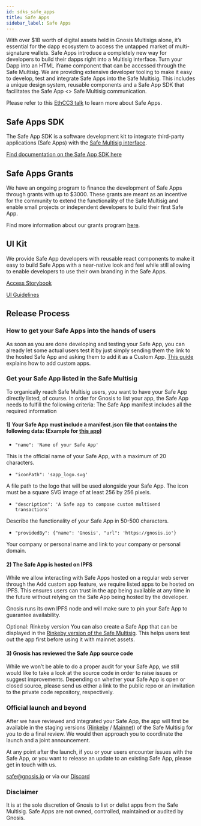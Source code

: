 ```yaml
---
id: sdks_safe_apps
title: Safe Apps
sidebar_label: Safe Apps
---
```


With over $1B worth of digital assets held in Gnosis Multisigs alone, it’s essential for the dapp ecosystem to access the untapped market of multi-signature wallets. Safe Apps introduce a completely new way for developers to build their dapps right into a Multisig interface. Turn your Dapp into an HTML iframe component that can be accessed through the Safe Multisig. We are providing extensive developer tooling to make it easy to develop, test and integrate Safe Apps into the Safe Multisig. This includes a unique design system, reusable components and a Safe App SDK that facilitates the Safe App <> Safe Multisig communication.

Please refer to this [EthCC3 talk](https://www.youtube.com/watch?v=1GirpNHZPJM) to learn more about Safe Apps.

## Safe Apps SDK

The Safe App SDK is a software development kit to integrate third-party applications (Safe Apps) with the [Safe Multisig interface](https://gnosis-safe.io/app/).

[Find documentation on the Safe App SDK here](https://github.com/gnosis/safe-apps-sdk)

## Safe Apps Grants

We have an ongoing program to finance the development of Safe Apps through grants with up to $3000. These grants are meant as an incentive for the community to extend the functionality of the Safe Multisig and enable small projects or independent developers to build their first Safe App.

Find more information about our grants program [here](https://github.com/gnosis/GECO/blob/master/Safe%20Apps%20Grants/Safe%20Apps%20Grants.md).

## UI Kit

We provide Safe App developers with reusable react components to make it easy to build Safe Apps with a near-native look and feel while still allowing to enable developers to use their own branding in the Safe Apps.

[Access Storybook](https://components.gnosis-safe.io/)

<a href='/safe/docs/assets/safe_apps_guides.png' target='_blank'>UI Guidelines</a>


## Release Process

### How to get your Safe Apps into the hands of users

As soon as you are done developing and testing your Safe App, you can already let some actual users test it by just simply sending them the link to the hosted Safe App and asking them to add it as a Custom App. [This guide](https://help.gnosis-safe.io/en/articles/4022030-add-a-custom-safe-app) explains how to add custom apps.

### Get your Safe App listed in the Safe Multisig

To organically reach Safe Multisig users, you want to have your Safe App directly listed, of course. In order for Gnosis to list your app, the Safe App needs to fulfill the following criteria:
The Safe App manifest includes all the required information

#### 1) Your Safe App must include a manifest.json file that contains the following data: (Example for [this app](https://ipfs.io/ipfs/QmTgnb1J9FDR9gimptzvaEiNa25s92iQy37GyqYfwZw8Aj/))

- `"name": 'Name of your Safe App'`

This is the official name of your Safe App, with a maximum of 20 characters.

- `"iconPath": 'sapp_logo.svg'`

A file path to the logo that will be used alongside your Safe App. The icon must be a square SVG image of at least 256 by 256 pixels.

- `"description": 'A Safe app to compose custom multisend transactions'`

Describe the functionality of your Safe App in 50-500 characters.

- `"providedBy": {"name": 'Gnosis', "url": 'https://gnosis.io'}`

Your company or personal name and link to your company or personal domain.

#### 2) The Safe App is hosted on IPFS

While we allow interacting with Safe Apps hosted on a regular web server through the Add custom app feature, we require listed apps to be hosted on IPFS. This ensures users can trust in the app being available at any time in the future without relying on the Safe App being hosted by the developer.

Gnosis runs its own IPFS node and will make sure to pin your Safe App to guarantee availability.

Optional: Rinkeby version
You can also create a Safe App that can be displayed in the [Rinkeby version of the Safe Multisig](https://rinkeby.gnosis-safe.io/app/). This helps users test out the app first before using it with mainnet assets.

#### 3) Gnosis has reviewed the Safe App source code

While we won’t be able to do a proper audit for your Safe App, we still would like to take a look at the source code in order to raise issues or suggest improvements. Depending on whether your Safe App is open or closed source, please send us either a link to the public repo or an invitation to the private code repository, respectively.

### Official launch and beyond

After we have reviewed and integrated your Safe App, the app will first be available in the staging versions ([Rinkeby](http://safe-team-rinkeby.staging.gnosisdev.com/app/#/) / [Mainnet](http://safe-team-mainnet.staging.gnosisdev.com/app/#/)) of the Safe Multisig for you to do a final review. We would then approach you to coordinate the launch and a joint announcement.

At any point after the launch, if you or your users encounter issues with the Safe App, or you want to release an update to an existing Safe App, please get in touch with us.

safe@gnosis.io or via our [Discord](https://discord.gg/FPMRAwK)

### Disclaimer

It is at the sole discretion of Gnosis to list or delist apps from the Safe Multisig. Safe Apps are not owned, controlled, maintained or audited by Gnosis.
